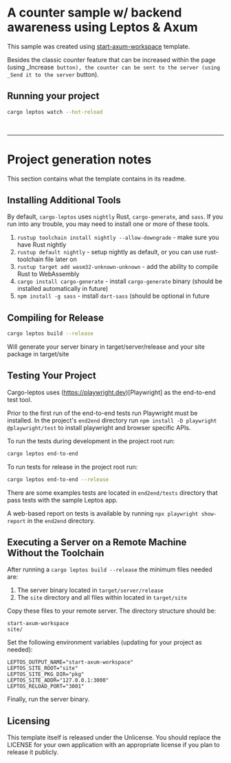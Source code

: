 # A counter sample w/ backend awareness using Leptos & Axum

This sample was created using [start-axum-workspace](https://github.com/leptos-rs/start-axum-workspace) template.

Besides the classic counter feature that can be increased within the page (using \_Increase` button),
the counter can be sent to the server (using _Send it to the server` button).

## Running your project

```bash
cargo leptos watch --hot-reload
```

<br/>

---

# Project generation notes

This section contains what the template contains in its readme.

## Installing Additional Tools

By default, `cargo-leptos` uses `nightly` Rust, `cargo-generate`, and `sass`. If you run into any trouble, you may need to install one or more of these tools.

1. `rustup toolchain install nightly --allow-downgrade` - make sure you have Rust nightly
2. `rustup default nightly` - setup nightly as default, or you can use rust-toolchain file later on
3. `rustup target add wasm32-unknown-unknown` - add the ability to compile Rust to WebAssembly
4. `cargo install cargo-generate` - install `cargo-generate` binary (should be installed automatically in future)
5. `npm install -g sass` - install `dart-sass` (should be optional in future

## Compiling for Release

```bash
cargo leptos build --release
```

Will generate your server binary in target/server/release and your site package in target/site

## Testing Your Project

Cargo-leptos uses (https://playwright.dev)[Playwright] as the end-to-end test tool.

Prior to the first run of the end-to-end tests run Playwright must be installed.
In the project's `end2end` directory run `npm install -D playwright @playwright/test` to install playwright and browser specific APIs.

To run the tests during development in the project root run:

```bash
cargo leptos end-to-end
```

To run tests for release in the project root run:

```bash
cargo leptos end-to-end --release
```

There are some examples tests are located in `end2end/tests` directory that pass tests with the sample Leptos app.

A web-based report on tests is available by running `npx playwright show-report` in the `end2end` directory.

## Executing a Server on a Remote Machine Without the Toolchain

After running a `cargo leptos build --release` the minimum files needed are:

1. The server binary located in `target/server/release`
2. The `site` directory and all files within located in `target/site`

Copy these files to your remote server. The directory structure should be:

```text
start-axum-workspace
site/
```

Set the following environment variables (updating for your project as needed):

```text
LEPTOS_OUTPUT_NAME="start-axum-workspace"
LEPTOS_SITE_ROOT="site"
LEPTOS_SITE_PKG_DIR="pkg"
LEPTOS_SITE_ADDR="127.0.0.1:3000"
LEPTOS_RELOAD_PORT="3001"
```

Finally, run the server binary.

## Licensing

This template itself is released under the Unlicense. You should replace the LICENSE for your own application with an appropriate license if you plan to release it publicly.
